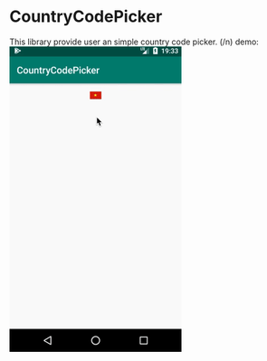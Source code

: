 # CountryCodePicker

This library provide user an simple country code picker. (/n)
demo:
![](demo_ccp.gif)
